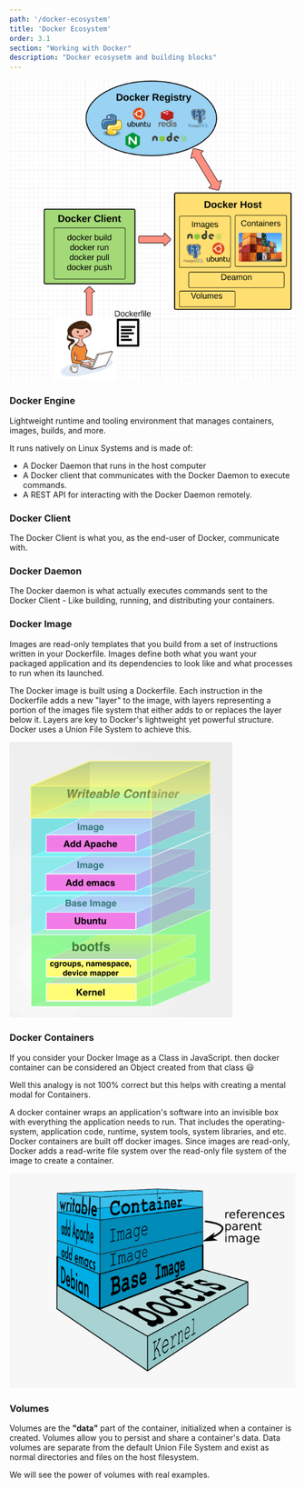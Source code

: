 ```yaml
---
path: '/docker-ecosystem'
title: 'Docker Ecosystem'
order: 3.1
section: "Working with Docker"
description: "Docker ecosysetm and building blocks"
---
```


![Docker Ecosystem](images/docker-ecosystem.png)


### Docker Engine

Lightweight runtime and tooling environment that manages containers, images, builds, and more.

It runs natively on Linux Systems and is made of:

- A Docker Daemon that runs in the host computer
- A Docker client that communicates with the Docker Daemon to execute commands.
- A REST API for interacting with the Docker Daemon remotely.

### Docker Client

The Docker Client is what you, as the end-user of Docker, communicate with.

### Docker Daemon

The Docker daemon is what actually executes commands sent to the Docker Client - Like building, running, and distributing your containers.

### Docker Image

Images are read-only templates that you build from a set of instructions written in your Dockerfile. Images define both what you want your packaged application and its dependencies to look like and what processes to run when its launched.

The Docker image is built using a Dockerfile. Each instruction in the Dockerfile adds a new "layer" to the image, with layers representing a portion of the images file system that either adds to or replaces the layer below it. Layers are key to Docker's lightweight yet powerful structure. Docker uses a Union File System to achieve this.

![Writable container](images/writable-container.png)

### Docker Containers

If you consider your Docker Image as a Class in JavaScript. then docker container can be considered an Object created from that class 😃

Well this analogy is not 100% correct but this helps with creating a mental modal for Containers.

A docker container wraps an application's software into an invisible box with everything the application needs to run. That includes the operating-system, application code, runtime, system tools, system libraries, and etc. Docker containers are built off docker images. Since images are read-only, Docker adds a read-write file system over the read-only file system of the image to create a container.

![Container layers](images/container-layers.png)


### Volumes

Volumes are the **"data"** part of the container, initialized when a container is created. Volumes allow you to persist and share a container's data. Data volumes are separate from the default Union File System and exist as normal directories and files on the host filesystem.

We will see the power of volumes with real examples.

